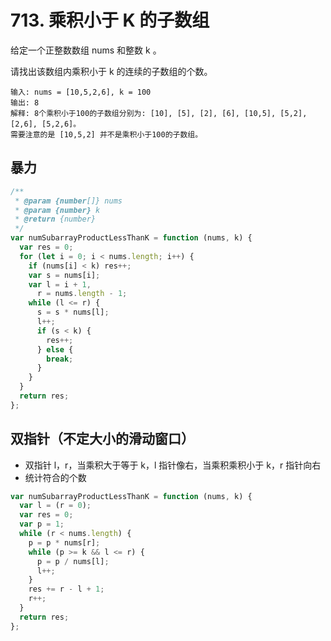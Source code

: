 # 713. 乘积小于 K 的子数组

给定一个正整数数组 nums 和整数 k 。

请找出该数组内乘积小于 k 的连续的子数组的个数。

```
输入: nums = [10,5,2,6], k = 100
输出: 8
解释: 8个乘积小于100的子数组分别为: [10], [5], [2], [6], [10,5], [5,2], [2,6], [5,2,6]。
需要注意的是 [10,5,2] 并不是乘积小于100的子数组。
```

## 暴力

```js
/**
 * @param {number[]} nums
 * @param {number} k
 * @return {number}
 */
var numSubarrayProductLessThanK = function (nums, k) {
  var res = 0;
  for (let i = 0; i < nums.length; i++) {
    if (nums[i] < k) res++;
    var s = nums[i];
    var l = i + 1,
      r = nums.length - 1;
    while (l <= r) {
      s = s * nums[l];
      l++;
      if (s < k) {
        res++;
      } else {
        break;
      }
    }
  }
  return res;
};
```

## 双指针（不定大小的滑动窗口）

- 双指针 l，r，当乘积大于等于 k，l 指针像右，当乘积乘积小于 k，r 指针向右
- 统计符合的个数

```js
var numSubarrayProductLessThanK = function (nums, k) {
  var l = (r = 0);
  var res = 0;
  var p = 1;
  while (r < nums.length) {
    p = p * nums[r];
    while (p >= k && l <= r) {
      p = p / nums[l];
      l++;
    }
    res += r - l + 1;
    r++;
  }
  return res;
};
```
